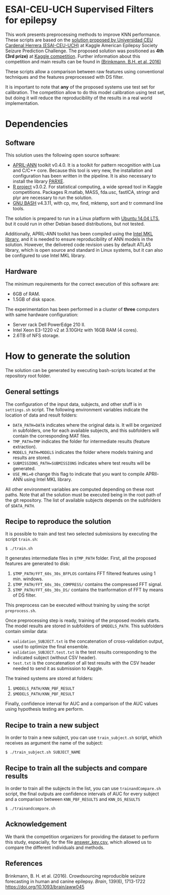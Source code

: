 # ESAI-CEU-UCH Supervised Filters for epilepsy 

This work presents  preprocessing methods to improve KNN
performance. These scripts are based on the [solution proposed by Universidad CEU Cardenal Herrera
(ESAI-CEU-UCH)](https://github.com/ESAI-CEU-UCH/kaggle-epilepsy) at Kaggle American Epilepsy Society Seizure Prediction
Challenge. The proposed solution was positioned as **4th (3rd prize)** at
[Kaggle competition](https://www.kaggle.com/c/seizure-prediction).
Further information about this competition and main results can be
found in [(Brinkmann, B.H. et al.,2016)](https://doi.org/10.1093/brain/aww045)

These scripts allow a comparison between raw features using
conventional techniques and the features preprocessed with DS filter.

It is important to note that **any** of the proposed systems use test set for
calibration. The competition allow to do this model calibration using test set,
but doing it will reduce the reproducibility of the results in a real world
implementation.

# Dependencies

## Software

This solution uses the following open source software:

- [APRIL-ANN](https://github.com/pakozm/april-ann) toolkit v0.4.0. It is a
  toolkit for pattern recognition with Lua and C/C++ core. Because this tool is
  very new, the installation and configuration has been written in the
  pipeline. It is also necessary to install the library [PARXE](https://github.com/april-org/parxe).
- [R project](http://www.r-project.org/) v3.0.2. For statistical computing, a
  wide spread tool in Kaggle competitions. Packages R.matlab, MASS, fda.usc,
  fastICA, stringr and plyr are necessary to run the solution.
- [GNU BASH](http://www.gnu.org/software/bash/) v4.3.11, with cp, mv, find,
  mktemp, sort and tr command line tools.

The solution is prepared to run in a Linux platform with
[Ubuntu 14.04 LTS](http://www.ubuntu.com/), but it could run in other Debian
based distributions, but not tested.

Additionally, APRIL-ANN toolkit has been compiled using the
[Intel MKL library](https://software.intel.com/en-us/intel-mkl), and it is
needed to ensure reproducibility of ANN models in the solution. However, the
delivered code revision uses by default ATLAS library, which is open source and
standard in Linux systems, but it can also be configured to use Intel MKL
library.

## Hardware

The minimum requirements for the correct execution of this software are:

- 6GB of RAM.
- 1.5GB of disk space.

The experimentation has been performed in a cluster of **three** computers
with same hardware configuration:

- Server rack Dell PowerEdge 210 II.
- Intel Xeon E3-1220 v2 at 3.10GHz with 16GB RAM (4 cores).
- 2.6TB of NFS storage.

# How to generate the solution

The solution can be generated by executing bash-scripts located at the
repository root folder. 

## General settings

The configuration of the input data, subjects, and other stuff is in
`settings.sh` script. The following environment variables indicate the location
of data and result folders:

- `DATA_PATH=DATA` indicates where the original data is. It will be organized in
  subfolders, one for each available subjects, and this subfolders will contain
  the corresponding MAT files.
- `TMP_PATH=TMP` indicates the folder for intermediate results (feature extraction).
- `MODELS_PATH=MODELS` indicates the folder where models training and results
  are stored.
- `SUBMISSIONS_PATH=SUBMISSIONS` indicates where test results will be generated.
- `USE_MKL=0` change this flag to indicate that you want to compile APRIl-ANN
  using Intel MKL library.

All other environment variables are computed depending on these root paths.
Note that all the solution must be executed being in the root path of the git
repository. The list of available subjects depends on the subfolders of
`$DATA_PATH`.

## Recipe to reproduce the solution

It is possible to train and test two selected submissions by executing the
script `train.sh`:

```
$ ./train.sh
```

It generates intermediate files in `$TMP_PATH` folder. First, all the proposed
features are generated to disk:

1. `$TMP_PATH/FFT_60s_30s_BFPLOS` contains FFT filtered features using 1 min. windows.
2. `$TMP_PATH/FFT_60s_30s_COMPRESS/` contains the compressed FFT signal.
3. `$TMP_PATH/FFT_60s_30s_DS/` contains the tranformation of FFT by
   means of DS filter.

This preprocess can be executed without training by using the script
`preprocess.sh`.

Once preprocessing step is ready, training of the proposed models starts. The
model results are stored in subfolders of `$MODELS_PATH`. This subfolders contain
similar data:

- `validation_SUBJECT.txt` is the concatenation of cross-validation output, used
  to optimize the final ensemble.
- `validation_SUBJECT.test.txt` is the test results corresponding to the
  indicated subject (without CSV header).
- `test.txt` is the concatenation of all test results with the CSV header needed
  to send it as submission to Kaggle.

The trained systems are stored at folders:

1. `$MODELS_PATH/KNN_PBF_RESULT`
2. `$MODELS_PATH/KNN_PBF_RESULT`


Finally, confidence interval for AUC and a comparison of the AUC
values using hypothesis testing are perform.

## Recipe to train a new subject

In order to train a new subject, you can use `train_subject.sh` script, which
receives as argument the name of the subject:

```
$ ./train_subject.sh SUBJECT_NAME
```
## Recipe to train all the subjects and compare results

In order to train all the subjects in the list, you can use
`trainandCompare.sh` script, the final outputs are confidence
intervals of AUC for every subject and a comparison between
`KNN_PBF_RESULTS` and `KNN_DS_RESULTS` 

```
$ ./trainandcompare.sh 
```

## Acknowledgement

We thank the competition organizers for providing the dataset to
perform this study, espacially, for the file
[answer_key.csv](answer_key.csv), which allowed us to compare the
different individuals and methods. 


## References

Brinkmann, B. H. et al.  (2016). Crowdsourcing reproducible
seizure forecasting in human and canine epilepsy. *Brain*, 139(6),
1713-1722 <https://doi.org/10.1093/brain/aww045>
